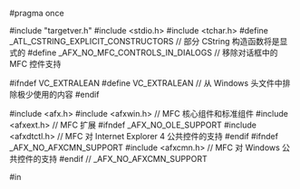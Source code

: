 ﻿#pragma once

#include "targetver.h"
#include <stdio.h>
#include <tchar.h>
#define _ATL_CSTRING_EXPLICIT_CONSTRUCTORS      // 部分 CString 构造函数将是显式的
#define _AFX_NO_MFC_CONTROLS_IN_DIALOGS         // 移除对话框中的 MFC 控件支持

#ifndef VC_EXTRALEAN
#define VC_EXTRALEAN            // 从 Windows 头文件中排除极少使用的内容
#endif

#include <afx.h>
#include <afxwin.h>         // MFC 核心组件和标准组件
#include <afxext.h>         // MFC 扩展
#ifndef _AFX_NO_OLE_SUPPORT
#include <afxdtctl.h>           // MFC 对 Internet Explorer 4 公共控件的支持
#endif
#ifndef _AFX_NO_AFXCMN_SUPPORT
#include <afxcmn.h>                     // MFC 对 Windows 公共控件的支持
#endif // _AFX_NO_AFXCMN_SUPPORT

#in